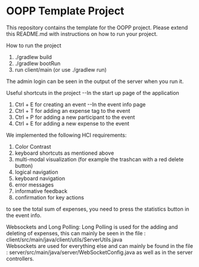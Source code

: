 # OOPP Template Project

This repository contains the template for the OOPP project. Please extend this README.md with instructions on how to run your project.

How to run the project
1) ./gradlew build
2) ./gradlew bootRun
3) run client/main (or use ./gradlew run)

The admin login can be seen in the output of the server when you run it.

Useful shortcuts in the project
--In the start up page of the application
1) Ctrl + E for creating an event
   --In the event info page
2) Ctrl + T for adding an expense tag to the event
3) Ctrl + P for adding a new participant to the event
4) Ctrl + E for adding a new expense to the event

We implemented the following HCI requirements:
1) Color Contrast
2) keyboard shortcuts as mentioned above
3) multi-modal visualization (for example the trashcan with a red delete button)
4) logical navigation
5) keyboard navigation
6) error messages
7) informative feedback
8) confirmation for key actions

to see the total sum of expenses, you need to press the statistics button in the event info.

Websockets and Long Polling:
Long Polling is used for the adding and deleting of expenses, this can mainly be seen in the file : client/src/main/java/client/utils/ServerUtils.java \
Websockets are used for everything else and can mainly be found in the file : server/src/main/java/server/WebSocketConfig.java as well as in the server controllers.
